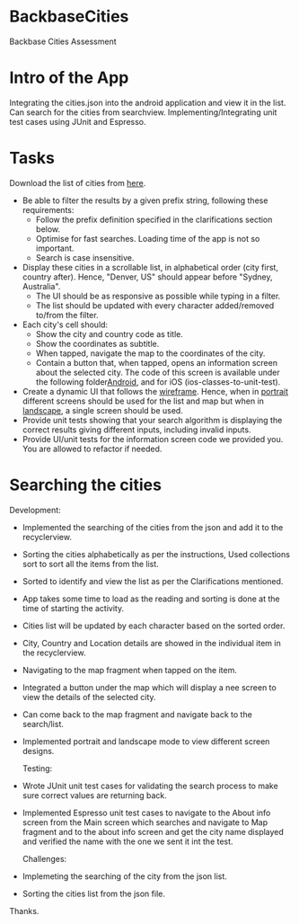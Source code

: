 # BackbaseCities
Backbase Cities Assessment

# Intro of the App
Integrating the cities.json into the android application and view it in the list. 
Can search for the cities from searchview. 
Implementing/Integrating unit test cases using JUnit and Espresso.

# Tasks
Download the list of cities from [here](cities.json).
* Be able to filter the results by a given prefix string, following these requirements:
     * Follow the prefix definition specified in the clarifications section below.
     * Optimise for fast searches. Loading time of the app is not so important.
     * Search is case insensitive.
* Display these cities in a scrollable list, in alphabetical order (city first, country after). Hence, "Denver, US" should appear before "Sydney, Australia".
     * The UI should be as responsive as possible while typing in a filter.
     * The list should be updated with every character added/removed to/from the filter.
* Each city's cell should:
     * Show the city and country code as title.
     * Show the coordinates as subtitle.
     * When tapped, navigate the map to the coordinates of the city.
     * Contain a button that, when tapped, opens an information screen about the selected city. The code of this screen is available under the following folder[Android](androidTestClasses), and for iOS (ios-classes-to-unit-test).
* Create a dynamic UI that follows the [wireframe](wireframes). Hence, when in [portrait](wireframes/portrait.png) different screens should be used for the list and map but when in [landscape](wireframes/landscape.png), a single screen should be used.
* Provide unit tests showing that your search algorithm is displaying the correct results giving different inputs, including invalid inputs.
* Provide UI/unit tests for the information screen code we provided you. You are allowed to refactor if needed.


# Searching the cities
  Development:
* Implemented the searching of the cities from the json and add it to the recyclerview.
* Sorting the cities alphabetically as per the instructions, Used collections sort to sort all the items from the list.
* Sorted to identify and view the list as per the Clarifications mentioned.
* App takes some time to load as the reading and sorting is done at the time of starting the activity.
* Cities list will be updated by each character based on the sorted order.
* City, Country and Location details are showed in the individual item in the recyclerview.
* Navigating to the map fragment when tapped on the item.
* Integrated a button under the map which will display a nee screen to view the details of the selected city.
* Can come back to the map fragment and navigate back to the search/list.
* Implemented portrait and landscape mode to view different screen designs.

  Testing:
* Wrote JUnit unit test cases for validating the search process to make sure correct values are returning back.
* Implemented Espresso unit test cases to navigate to the About info screen from the Main screen which searches 
and navigate to Map fragment and to the about info screen and get the city name displayed and verified the 
name with the one we sent it int the test.

  Challenges:
* Implemeting the searching of the city from the json list.
* Sorting the cities list from the json file.

Thanks.
